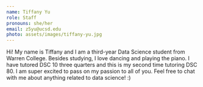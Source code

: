```yaml
---
name: Tiffany Yu
role: Staff
pronouns: she/her
email: z5yu@ucsd.edu
photo: assets/images/tiffany-yu.jpg
---
```

Hi! My name is Tiffany and I am a third-year Data Science student from Warren College. Besides studying, I love dancing and playing the piano. I have tutored DSC 10 three quarters and this is my second time tutoring DSC 80. I am super excited to pass on my passion to all of you. Feel free to chat with me about anything related to data science! :)